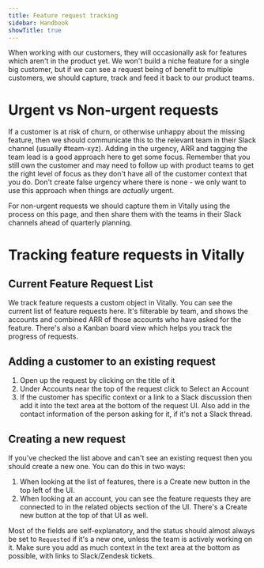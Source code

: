 ```yaml
---
title: Feature request tracking
sidebar: Handbook
showTitle: true
---
```


When working with our customers, they will occasionally ask for features which aren't in the product yet. We won't build a niche feature for a single big customer, but if we can see a request being of benefit to multiple customers, we should capture, track and feed it back to our product teams.

# Urgent vs Non-urgent requests

If a customer is at risk of churn, or otherwise unhappy about the missing feature, then we should communicate this to the relevant team in their Slack channel (usually #team-xyz). Adding in the urgency, ARR and tagging the team lead is a good approach here to get some focus.  Remember that you still own the customer and may need to follow up with product teams to get the right level of focus as they don't have all of the customer context that you do.  Don't create false urgency where there is none - we only want to use this approach when things are _actually_ urgent.

For non-urgent requests we should capture them in Vitally using the process on this page, and then share them with the teams in their Slack channels ahead of quarterly planning.

# Tracking feature requests in Vitally

## Current Feature Request List
We track feature requests a custom object in Vitally. You can see the current list of feature requests <PrivateLink href="https://posthog.vitally-eu.io/hubs/152ccd4c-c7b2-4508-865b-b08fea5c3dc6/413939d5-0d20-40d5-963e-5987dcbae345">here</PrivateLink>. It's filterable by team, and shows the accounts and combined ARR of those accounts who have asked for the feature. There's also a <PrivateLink href="https://posthog.vitally-eu.io/hubs/152ccd4c-c7b2-4508-865b-b08fea5c3dc6/a5747096-f417-4536-9ca3-4a1d0ef09534">Kanban board view</PrivateLink> which helps you track the progress of requests.

## Adding a customer to an existing request

1. Open up the request by clicking on the title of it
2. Under Accounts near the top of the request click to Select an Account
3. If the customer has specific context or a link to a Slack discussion then add it into the text area at the bottom of the request UI.  Also add in the contact information of the person asking for it, if it's not a Slack thread.

## Creating a new request

If you've checked the list above and can't see an existing request then you should create a new one.  You can do this in two ways:

1. When looking at the list of features, there is a Create new button in the top left of the UI.
2. When looking at an account, you can see the feature requests they are connected to in the related objects section of the UI.  There's a Create new button at the top of that UI as well.

Most of the fields are self-explanatory, and the status should almost always be set to `Requested` if it's a new one, unless the team is actively working on it.  Make sure you add as much context in the text area at the bottom as possible, with links to Slack/Zendesk tickets.
